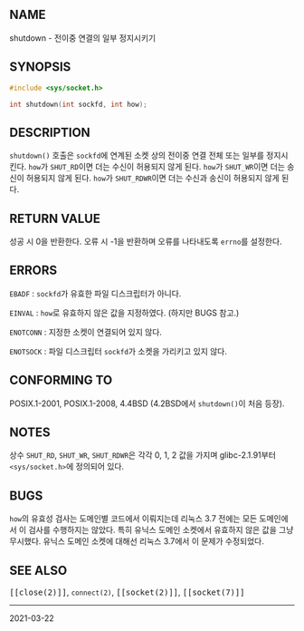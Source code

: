 ## NAME

shutdown - 전이중 연결의 일부 정지시키기

## SYNOPSIS

```c
#include <sys/socket.h>

int shutdown(int sockfd, int how);
```

## DESCRIPTION

`shutdown()` 호출은 `sockfd`에 연계된 소켓 상의 전이중 연결 전체 또는 일부를 정지시킨다. `how`가 `SHUT_RD`이면 더는 수신이 허용되지 않게 된다. `how`가 `SHUT_WR`이면 더는 송신이 허용되지 않게 된다. `how`가 `SHUT_RDWR`이면 더는 수신과 송신이 허용되지 않게 된다.

## RETURN VALUE

성공 시 0을 반환한다. 오류 시 -1을 반환하며 오류를 나타내도록 `errno`를 설정한다.

## ERRORS

`EBADF`
:   `sockfd`가 유효한 파일 디스크립터가 아니다.

`EINVAL`
:   `how`로 유효하지 않은 값을 지정하였다. (하지만 BUGS 참고.)

`ENOTCONN`
:   지정한 소켓이 연결되어 있지 않다.

`ENOTSOCK`
:   파일 디스크립터 `sockfd`가 소켓을 가리키고 있지 않다.

## CONFORMING TO

POSIX.1-2001, POSIX.1-2008, 4.4BSD (4.2BSD에서 `shutdown()`이 처음 등장).

## NOTES

상수 `SHUT_RD`, `SHUT_WR`, `SHUT_RDWR`은 각각 0, 1, 2 값을 가지며 glibc-2.1.91부터 `<sys/socket.h>`에 정의되어 있다.

## BUGS

`how`의 유효성 검사는 도메인별 코드에서 이뤄지는데 리눅스 3.7 전에는 모든 도메인에서 이 검사를 수행하지는 않았다. 특히 유닉스 도메인 소켓에서 유효하지 않은 값을 그냥 무시했다. 유닉스 도메인 소켓에 대해선 리눅스 3.7에서 이 문제가 수정되었다.

## SEE ALSO

<tt>[[close(2)]]</tt>, `connect(2)`, <tt>[[socket(2)]]</tt>, <tt>[[socket(7)]]</tt>

----

2021-03-22

